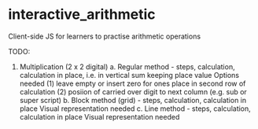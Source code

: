 # interactive_arithmetic
Client-side JS for learners to practise arithmetic operations

TODO:
1. Multiplication (2 x 2 digital)
   a. Regular method - steps, calculation, calculation in place, i.e. in vertical sum keeping place value
       Options needed (1) leave empty or insert zero for ones place in second row of calculation (2) posiion of carried over digit to next column (e.g. sub or super script)
   b. Block method (grid) - steps, calculation, calculation in place
       Visual representation needed
   c. Line method - steps, calculation, calculation in place
       Visual representation needed
